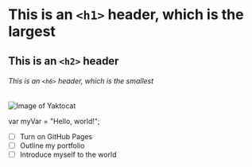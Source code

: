 # This is an `<h1>` header, which is the largest

## This is an `<h2>` header

###### This is an `<h6>` header, which is the smallest

![Image of Yaktocat](https://octodex.github.com/images/yaktocat.png)

var myVar = "Hello, world!";
- [ ] Turn on GitHub Pages
- [ ] Outline my portfolio
- [ ] Introduce myself to the world

